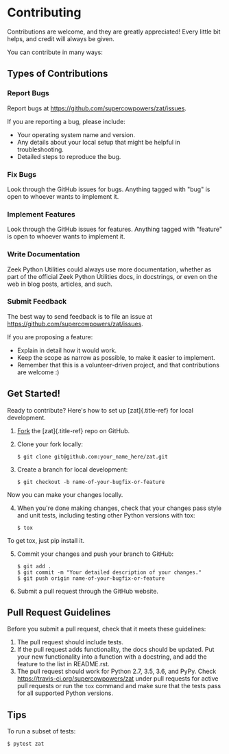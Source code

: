Contributing
============

Contributions are welcome, and they are greatly appreciated! Every
little bit helps, and credit will always be given.

You can contribute in many ways:

Types of Contributions
----------------------

### Report Bugs

Report bugs at <https://github.com/supercowpowers/zat/issues>.

If you are reporting a bug, please include:

-   Your operating system name and version.
-   Any details about your local setup that might be helpful in
    troubleshooting.
-   Detailed steps to reproduce the bug.

### Fix Bugs

Look through the GitHub issues for bugs. Anything tagged with \"bug\" is
open to whoever wants to implement it.

### Implement Features

Look through the GitHub issues for features. Anything tagged with
\"feature\" is open to whoever wants to implement it.

### Write Documentation

Zeek Python Utilities could always use more documentation, whether as
part of the official Zeek Python Utilities docs, in docstrings, or even
on the web in blog posts, articles, and such.

### Submit Feedback

The best way to send feedback is to file an issue at
<https://github.com/supercowpowers/zat/issues>.

If you are proposing a feature:

-   Explain in detail how it would work.
-   Keep the scope as narrow as possible, to make it easier to
    implement.
-   Remember that this is a volunteer-driven project, and that
    contributions are welcome :)

Get Started!
------------

Ready to contribute? Here\'s how to set up [zat]{.title-ref} for local
development.

1.  [Fork]() the [zat]{.title-ref} repo on GitHub.

2.  Clone your fork locally:

        $ git clone git@github.com:your_name_here/zat.git

3.  Create a branch for local development:

        $ git checkout -b name-of-your-bugfix-or-feature

Now you can make your changes locally.

4.  When you\'re done making changes, check that your changes pass style
    and unit tests, including testing other Python versions with tox:

        $ tox

To get tox, just pip install it.

5.  Commit your changes and push your branch to GitHub:

        $ git add .
        $ git commit -m "Your detailed description of your changes."
        $ git push origin name-of-your-bugfix-or-feature

6.  Submit a pull request through the GitHub website.

Pull Request Guidelines
-----------------------

Before you submit a pull request, check that it meets these guidelines:

1.  The pull request should include tests.
2.  If the pull request adds functionality, the docs should be updated.
    Put your new functionality into a function with a docstring, and add
    the feature to the list in README.rst.
3.  The pull request should work for Python 2.7, 3.5, 3.6, and PyPy.
    Check <https://travis-ci.org/supercowpowers/zat> under pull requests
    for active pull requests or run the `tox` command and make sure that
    the tests pass for all supported Python versions.

Tips
----

To run a subset of tests:

    $ pytest zat
